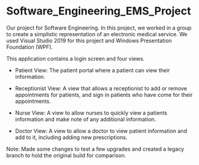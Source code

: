 # Software_Engineering_EMS_Project

Our project for Software Engineering. In this project, we worked in a group to create a simplistic representation of an electronic medical service.
We used Visual Studio 2019 for this project and Windows Presentation Foundation (WPF). 

This application contains a login screen and four views.

 - Patient View: The patient portal where a patient can view their information.

 - Receptionist View: A view that allows a receptionist to add or remove appointments for patients, and sign in patients who have come for their appointments.

 - Nurse View: A view to allow nurses to quickly view a patients information and make note of any additional information.

 - Doctor View: A view to allow a doctor to view patient information and add to it, including adding new prescriptions.


Note: Made some changes to test a few upgrades and created a legacy branch to hold the original build for comparison.


